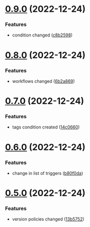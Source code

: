 # [0.9.0](https://github.com/devvildaz/hlingo-backend/compare/v0.8.0...v0.9.0) (2022-12-24)


### Features

* condition changed ([c8b2598](https://github.com/devvildaz/hlingo-backend/commit/c8b2598270ee911db9d4bf4e3c4a79be9a3f11b2))



# [0.8.0](https://github.com/devvildaz/hlingo-backend/compare/v0.7.0...v0.8.0) (2022-12-24)


### Features

* workflows changed ([6b2a869](https://github.com/devvildaz/hlingo-backend/commit/6b2a8691fc4458485de098e5b353a22f583a016f))



# [0.7.0](https://github.com/devvildaz/hlingo-backend/compare/v0.6.0...v0.7.0) (2022-12-24)


### Features

* tags condition created ([14c0660](https://github.com/devvildaz/hlingo-backend/commit/14c06608cea9cdcdce59fde2971887e79b06c44f))



# [0.6.0](https://github.com/devvildaz/hlingo-backend/compare/v0.5.0...v0.6.0) (2022-12-24)


### Features

* change in list of triggers ([b80f0da](https://github.com/devvildaz/hlingo-backend/commit/b80f0daf5857fed34e70c61ec928639b28ec990a))



# [0.5.0](https://github.com/devvildaz/hlingo-backend/compare/v0.4.0...v0.5.0) (2022-12-24)


### Features

* version policies changed ([13b5752](https://github.com/devvildaz/hlingo-backend/commit/13b5752a63d32315dca891bde4cec26cf99d4f56))



